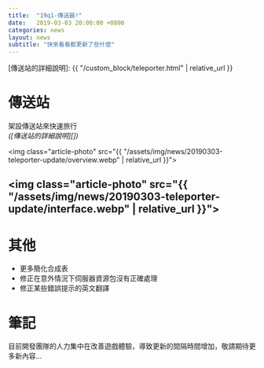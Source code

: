 ```yaml
---
title:  "19q1-傳送器!"
date:   2019-03-03 20:00:00 +0800
categories: news
layout: news
subtitle: "快來看看都更新了些什麼"
---
```


[傳送站的詳細說明]: {{ "/custom_block/teleporter.html" | relative_url }}

# 傳送站

架設傳送站來快速旅行  
_([傳送站的詳細說明][])_

<img class="article-photo" src="{{ "/assets/img/news/20190303-teleporter-update/overview.webp" | relative_url }}">

<img class="article-photo" src="{{ "/assets/img/news/20190303-teleporter-update/interface.webp" | relative_url }}">  
---
# 其他

* 更多簡化合成表  
* 修正在意外情況下伺服器資源包沒有正確處理  
* 修正某些錯誤提示的英文翻譯

# 筆記

目前開發團隊的人力集中在改善遊戲體驗，導致更新的間隔時間增加，敬請期待更多新內容...